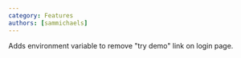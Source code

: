 ```yaml
---
category: Features
authors: [sammichaels]
---
```


Adds environment variable to remove "try demo" link on login page.